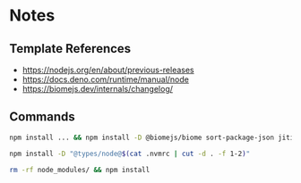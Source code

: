 # Notes

## Template References

- https://nodejs.org/en/about/previous-releases
- https://docs.deno.com/runtime/manual/node
- https://biomejs.dev/internals/changelog/

## Commands

```bash
npm install ... && npm install -D @biomejs/biome sort-package-json jiti npm-run-all2
```

```bash
npm install -D "@types/node@$(cat .nvmrc | cut -d . -f 1-2)"
```

```bash
rm -rf node_modules/ && npm install
```
